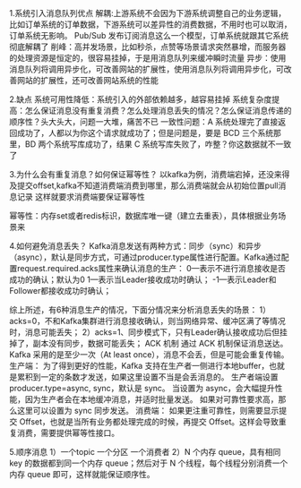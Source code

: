 1.系统引入消息队列优点
解耦:上游系统不会因为下游系统调整自己的业务逻辑，比如订单系统的订单数据，下游系统可以差异性的消费数据，不用时也可以取消，订单系统无影响。
Pub/Sub 发布订阅消息这么一个模型，订单系统就跟其它系统彻底解耦了
削峰：高并发场景，比如秒杀，点赞等场景请求突然暴增，而服务器的处理资源是恒定的，很容易挂掉，于是用消息队列来缓冲瞬时流量
异步：使用消息队列将调用异步化，可改善网站的扩展性，使用消息队列将调用异步化，可改善网站的扩展性，还可改善网站系统的性能

2.缺点
系统可用性降低：系统引入的外部依赖越多，越容易挂掉
系统复杂度提高：怎么保证消息没有重复消费？怎么处理消息丢失的情况？怎么保证消息传递的顺序性？头大头大，问题一大堆，痛苦不已
一致性问题：A 系统处理完了直接返回成功了，人都以为你这个请求就成功了；但是问题是，要是 BCD 三个系统那里，BD 两个系统写库成功了，结果 C 系统写库失败了，咋整？你这数据就不一致了

3.为什么会有重复消息？如何保证幂等性？
以kafka为例，消费端宕掉，还没来得及提交offset,kafka不知道消费端消费到哪里，那么消费端就会从初始位置pull消息记录
这样就要求消费端要保证幂等性

幂等性：内存set或者redis标识，数据库唯一键（建立去重表），具体根据业务场景来

4.如何避免消息丢失？
Kafka消息发送有两种方式：同步（sync）和异步（async），默认是同步方式，可通过producer.type属性进行配置。Kafka通过配置request.required.acks属性来确认消息的生产：
0—表示不进行消息接收是否成功的确认；默认为0
1—表示当Leader接收成功时确认；
-1—表示Leader和Follower都接收成功时确认；

综上所述，有6种消息生产的情况，下面分情况来分析消息丢失的场景：
1）acks=0，不和Kafka集群进行消息接收确认，则当网络异常、缓冲区满了等情况时，消息可能丢失；
2）acks=1、同步模式下，只有Leader确认接收成功后但挂掉了，副本没有同步，数据可能丢失；
ACK 机制
通过 ACK 机制保证消息送达。Kafka 采用的是至少一次（At least once），消息不会丢，但是可能会重复传输。
生产端：
为了得到更好的性能，Kafka 支持在生产者一侧进行本地buffer，也就是累积到一定的条数才发送，如果这里设置不当是会丢消息的。
生产者端设置 producer.type=async, sync，默认是 sync。
当设置为 async，会大幅提升性能，因为生产者会在本地缓冲消息，并适时批量发送。
如果对可靠性要求高，那么这里可以设置为 sync 同步发送。
消费端：
如果更注重可靠性，则需要显示提交 Offset，也就是当所有业务都处理完成的时候，再提交 Offset。这样会导致重复消费，需要提供幂等性接口。

5.顺序消息
1）一个topic 一个分区 一个消费者
2）N 个内存 queue，具有相同 key 的数据都到同一个内存 queue；然后对于 N 个线程，每个线程分别消费一个内存 queue 即可，这样就能保证顺序性。















